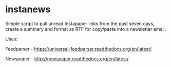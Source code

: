 # instanews
Simple script to pull unread Instapaper links from the past seven days, create a summary and format as RTF for copy/paste into a newsletter email.

Uses:

Feedparser - https://universal-feedparser.readthedocs.org/en/latest/

Newspaper - http://newspaper.readthedocs.org/en/latest/
